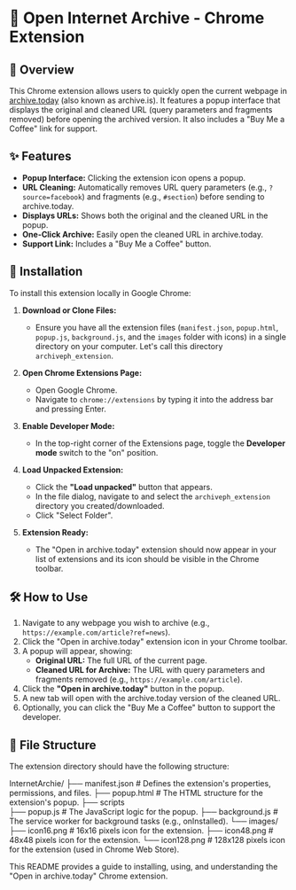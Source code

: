 # 📂 Open Internet Archive - Chrome Extension

## 📜 Overview

This Chrome extension allows users to quickly open the current webpage in [archive.today](https://archive.today) (also known as archive.is). It features a popup interface that displays the original and cleaned URL (query parameters and fragments removed) before opening the archived version. It also includes a "Buy Me a Coffee" link for support.

## ✨ Features

* **Popup Interface:** Clicking the extension icon opens a popup.
* **URL Cleaning:** Automatically removes URL query parameters (e.g., `?source=facebook`) and fragments (e.g., `#section`) before sending to archive.today.
* **Displays URLs:** Shows both the original and the cleaned URL in the popup.
* **One-Click Archive:** Easily open the cleaned URL in archive.today.
* **Support Link:** Includes a "Buy Me a Coffee" button.

## 🚀 Installation

To install this extension locally in Google Chrome:

1.  **Download or Clone Files:**
    * Ensure you have all the extension files (`manifest.json`, `popup.html`, `popup.js`, `background.js`, and the `images` folder with icons) in a single directory on your computer. Let's call this directory `archiveph_extension`.

2.  **Open Chrome Extensions Page:**
    * Open Google Chrome.
    * Navigate to `chrome://extensions` by typing it into the address bar and pressing Enter.

3.  **Enable Developer Mode:**
    * In the top-right corner of the Extensions page, toggle the **Developer mode** switch to the "on" position.

4.  **Load Unpacked Extension:**
    * Click the **"Load unpacked"** button that appears.
    * In the file dialog, navigate to and select the `archiveph_extension` directory you created/downloaded.
    * Click "Select Folder".

5.  **Extension Ready:**
    * The "Open in archive.today" extension should now appear in your list of extensions and its icon should be visible in the Chrome toolbar.

## 🛠️ How to Use

1.  Navigate to any webpage you wish to archive (e.g., `https://example.com/article?ref=news`).
2.  Click the "Open in archive.today" extension icon in your Chrome toolbar.
3.  A popup will appear, showing:
    * **Original URL:** The full URL of the current page.
    * **Cleaned URL for Archive:** The URL with query parameters and fragments removed (e.g., `https://example.com/article`).
4.  Click the **"Open in archive.today"** button in the popup.
5.  A new tab will open with the archive.today version of the cleaned URL.
6.  Optionally, you can click the "Buy Me a Coffee" button to support the developer. 

## 📁 File Structure

The extension directory should have the following structure:


InternetArchie/
├── manifest.json         # Defines the extension's properties, permissions, and files.
├── popup.html            # The HTML structure for the extension's popup.
├── scripts     
├── popup.js              # The JavaScript logic for the popup.
├── background.js         # The service worker for background tasks (e.g., onInstalled).
└── images/
├── icon16.png        # 16x16 pixels icon for the extension.
├── icon48.png        # 48x48 pixels icon for the extension.
└── icon128.png       # 128x128 pixels icon for the extension (used in Chrome Web Store).



This README provides a guide to installing, using, and understanding the "Open in archive.today" Chrome extension.
